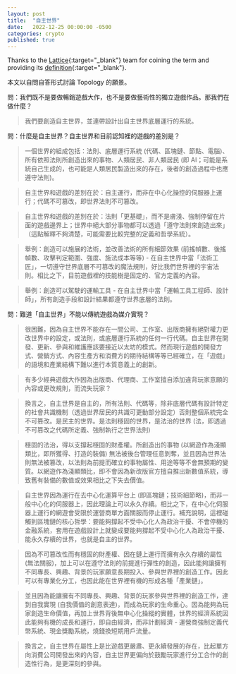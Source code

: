 ```yaml
---
layout: post
title:  "自主世界"
date:   2022-12-25 00:00:00 -0500
categories: crypto
published: true
---
```


Thanks to the [Lattice](https://twitter.com/latticexyz){:target="_blank"} team for coining the term and providing its [definition](https://0xparc.org/blog/autonomous-worlds){:target="_blank"}.

本文以自問自答形式討論 Topology 的願景。

問：我們既不是要做暢銷遊戲大作，也不是要做藝術性的獨立遊戲作品。那我們在做什麼？

> 我們要創造自主世界，並連帶設計出自主世界底層運行的系統。

問：什麼是自主世界？自主世界和目前認知裡的遊戲的差別是？

> 一個世界的組成包括：法則、底層運行系統 (代碼、區塊鏈、節點、電腦)、所有依照法則所創造出來的事物、人類居民、非人類居民 (即 AI；可能是系統自己生成的，也可能是人類居民製造出來的存在，後者的創造過程中也應遵守法則)。

> 自主世界和遊戲的差別在於：自主運行，而非在中心化操控的伺服器上運行；代碼不可篡改，即世界法則不可篡改。

> 自主世界和遊戲的差別在於：法則「更基礎」，而不是膚淺、強制停留在片面的遊戲邊界上；世界中絕大部分事物都可以透過「遵守法則來創造出來」（這點解釋不夠清楚，可能需要比較完整的定義和哲學系統）。

> 舉例：創造可以施展的法術，並改善法術的所有細節效果 (前搖幀數、後搖幀數、攻擊判定範圍、強度、施法成本等等) - 在自主世界中當「法術工匠」，一切遵守世界底層不可篡改的魔法規則，好比我們世界裡的宇宙法則。相比之下，目前遊戲裡的技能樹是固定的、官方定義的內容。


> 舉例：創造可以駕駛的運輸工具 - 在自主世界中當「運輸工具工程師、設計師」，所有創造手段和設計結果都遵守世界底層的法則。

問：難道「自主世界」不能以傳統遊戲為媒介實現？

> 很困難，因為自主世界不能存在一間公司、工作室、出版商擁有絕對權力更改世界中的設定，或法則，或底層運行系統的任何一行代碼。自主世界在開發、更新、參與和維護應該要接近以太坊的模式。然而現行遊戲的開發方式、營銷方式、內容生產方和消費方的期待結構等等已經確立，在「遊戲」的語境和產業結構下難以進行本質意義上的創新。

> 有多少經典遊戲大作因為出版商、代理商、工作室擅自添加違背玩家意願的內容或更改規則，而流失玩家？

> 換言之，自主世界是自主的，所有法則、代碼等，除非底層代碼有設計特定的社會共識機制（透過世界居民的共識可更動部分設定）否則整個系統完全不可篡改。是民主的世界。是法則穩固的世界，是法治的世界 (法，即透過不可篡改之代碼所定義、強制執行之世界法則)

> 穩固的法治，得以支撐起穩固的財產權。所創造出的事物 (以網遊作為淺顯類比，即所獲得、打造的裝備) 無法被後台管理任意剝奪，並且因為世界法則無法被篡改，以法則為前提而確立的事物屬性、用途等等不會無預期的變質。以網遊作為淺顯類比，即不會因為新改版官方擅自推出新數值系統，導致舊有裝備的數值或效果相比之下失去價值。

> 自主世界因為運行在去中心化運算平台上 (即區塊鏈；技術細節略)，而非一般中心化的伺服器上，因此理論上可以永久存續。相比之下，在中心化伺服器上運行的網遊會受限於運營商單方面關服而停止運行。補充說明，這裡碰觸到區塊鏈的核心哲學：要能夠撐起不受中心化人為政治干擾、不會停機的金融系統，套用在遊戲設計上就變成要能夠撐起不受中心化人為政治干擾、能永久存續的世界，也就是自主的世界。

> 因為不可篡改性而有穩固的財產權、因在鏈上運行而擁有永久存續的屬性 (無法關服)，加上可以在遵守法則的前提進行彈性的創造，因此能夠讓擁有不同專長、興趣、背景的玩家願意長期投入、參與世界裡的創造工作。因此可以有專業化分工，也因此能在世界裡有機的形成各種「產業鏈」。

> 並且因為能讓擁有不同專長、興趣、背景的玩家參與世界裡的創造工作，達到自我實現 (自我價值的創意表達)，而成為玩家的生命重心。因為能夠為玩家創造生命價值，再加上世界背後無中心化操縱的實體，世界的經濟系統因此能夠有機的成長和運行，即自由經濟，而非計劃經濟 - 運營商強制定義代幣系統、現金獎勵系統，燒錢換短期用戶流量。

> 換言之，自主世界在屬性上是比遊戲更嚴肅、更永續發展的存在，比起單方向消費公司開發出來的內容，自主世界更偏向於鼓勵玩家進行分工合作的創造性行為，是更深刻的參與。